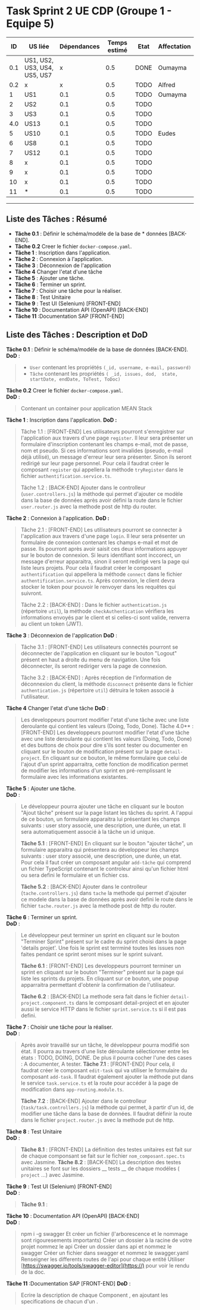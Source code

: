 # Task Sprint 2 UE CDP (Groupe 1 - Equipe 5)

| ID | US liée | Dépendances | Temps estimé | Etat | Affectation |
|----|----|----|----|----|----|
| 0.1 | US1, US2, US3, US4, US5, US7  | x | 0.5 | DONE | Oumayma |
| 0.2 | x | x | 0.5 | TODO | Alfred |
| 1 | US1 | 0.1 | 0.5 | TODO | Oumayma |
| 2 | US2 | 0.1 | 0.5 | TODO |  |
| 3 | US3 | 0.1 | 0.5 | TODO |  |
| 4.0 | US13 | 0.1 | 0.5 | TODO |  |
| 5 | US10 | 0.1 | 0.5 | TODO | Eudes |
| 6 | US8 | 0.1 | 0.5 | TODO |  |
| 7 | US12 | 0.1 | 0.5 | TODO |  |
| 8 | x | 0.1 | 0.5 | TODO |  |
| 9 | x | 0.1 | 0.5 | TODO |  |
| 10 | x | 0.1 | 0.5 | TODO |  |
| 11 | * | 0.1 | 0.5 | TODO |  |

---

## Liste des Tâches : Résumé

* **Tâche 0.1** : Définir le schéma/modéle de la base de * données [BACK-END].  
* **Tâche 0.2** Creer le fichier `docker-compose.yaml`.  
* **Tâche 1** : Inscription dans l'application.
* **Tâche 2** : Connexion à l'application.
* **Tâche 3** : Déconnexion de l'application
* **Tâche 4** Changer l'etat d'une tâche
* **Tâche 5** : Ajouter une tâche.  
* **Tâche 6** : Terminer un sprint.  
* **Tâche 7** : Choisir une tâche pour la réaliser.  
* **Tâche 8** : Test Unitaire  
* **Tâche 9** : Test UI (Selenium) [FRONT-END]  
* **Tâche 10** : Documentation API (OpenAPI) [BACK-END]  
* **Tâche 11** :Documentation SAP [FRONT-END]

## Liste des Tâches : Description et DoD

**Tâche 0.1** : Définir le schéma/modéle de la base de données [BACK-END].  
**DoD** :

> * `User` contenant les propriétés `(_id, username, e-mail, password)`
> * `Tâche` contenant les propriétés `( _id, issues, dod,  state, startDate, endDate, ToTest, ToDoc)`

**Tâche 0.2** Creer le fichier `docker-compose.yaml`.  
**DoD** :
> Contenant un container pour application MEAN Stack

**Tâche 1** : Inscription dans l'application.
**DoD :**
> Tâche 1.1 : [FRONT-END]
> Les utilisateurs pourront s'enregistrer sur l'application aux travers d'une page `register`. Il leur sera présenter un formulaire d'inscription contenant les champs e-mail, mot de passe, nom et pseudo. Si ces informations sont invalides (pseudo, e-mail déjà utilisé), un message d'erreur leur sera présenter. Sinon ils seront redirigé sur leur page personnel. Pour cela il faudrat créer le composant `register` qui appellera la méthode `tryRegister` dans le fichier `authentification.service.ts`.
>
> Tâche 1.2 : [BACK-END]
> Ajouter dans le controlleur (`user.controllers.js`) la méthode qui permet d'ajouter ce modèle dans la base de données après avoir défini la route dans le fichier `user.router.js` avec la methode post de http du router.

**Tâche 2** : Connexion à l'application.
**DoD :**
> Tâche 2.1 : [FRONT-END]
> Les utilisateurs pourront se connecter à l'application aux travers d'une page `login`. Il leur sera présenter un formulaire de connexion contenant les champs e-mail et mot de passe. Ils pourront après avoir saisit ces deux informations appuyer sur le bouton de connexion. Si leurs identifiant sont inccorect, un message d'erreur apparaitra, sinon il seront redirigé vers la page qui liste leurs projets.
> Pour cela il faudrat créer le composant `authentification` qui appellera la méthode `connect` dans le fichier `authentification.service.ts`.
> Après connexion, le client devra stocker le token pour pouvoir le renvoyer dans les requêtes qui suivront.
>
> Tâche 2.2 : [BACK-END] :
> Dans le fichier `authentication.js` (répertoire `util`), la méthode `checkAuthentication` vérifiera les informations envoyés par le client et si celles-ci sont valide, renverra au client un token (JWT).

**Tâche 3** : Déconnexion de l'application
**DoD** :
> Tâche 3.1 : [FRONT-END]
> Les utilisateurs connectés pourront se déconnecter de l'application en cliquant sur le bouton "Logout" présent en haut a droite du menu de navigation. Une fois déconnecter, ils seront rediriger vers la page de connexion.
>
> Tâche 3.2 : [BACK-END] :
> Après réception de l'information de déconnexion du client, la méthode `disconnect` présente dans le fichier `authentication.js` (répertoire `util`) détruira le token associé à l'utilisateur.

**Tâche 4** Changer l'etat d'une tâche
 **DoD** :
> Les developpeurs pourront modifier l'etat d'une tâche avec une liste deroulante qui contient les valeurs (Doing, Todo, Done).
> Tâche 4.0** : [FRONT-END]
>Les developpeurs pourront modifier l'etat d'une tâche avec une liste deroulante qui contient les valeurs (Doing, Todo, Done) et des buttons de choix pour dire s'ils sont tester ou documenter en cliquant sur le bouton de modification présent sur la page `detail-project`. En cliquant sur ce bouton, le même formulaire que celui de l'ajout d'un sprint apparraitra, cette fonction de modification permet de modifier les informations d'un sprint en pré-remplissant le formulaire avec les informations existantes.
>

**Tâche 5** : Ajouter une tâche.  
**DoD** :
> Le développeur pourra ajouter une tâche en cliquant sur le bouton "Ajout tâche" présent sur la page listant les tâches du sprint. A l'appui de ce bouton, un formulaire apparaitra lui présentant les champs suivants :  user story associé, une description, une durée, un etat. Il sera automatiquement associé à la tâche un id unique.
>
>**Tâche 5.1** : [FRONT-END]
> En cliquant sur le bouton "ajouter tâche", un formulaire apparaitra qui présentera au développeur les champs suivants : user story associé, une description, une durée, un etat. Pour cela il faut créer un composant angular `add-tâche` qui comprend un fichier TypeScript contenant le controleur ainsi qu'un fichier html ou sera defini le formulaire et un fichier css.
> >
>**Tâche 5.2** : [BACK-END]
> Ajouter dans le controlleur (`tache.controllers.js`) dans `tache` la methode qui permet d'ajouter ce modele dans la base de données après avoir defini le route dans le fichier `tache.router.js` avec la methode post de http du router.

**Tâche 6** : Terminer un sprint.  
**DoD** :
> Le développeur peut terminer un sprint en cliquant sur le bouton  "Terminer Sprint" présent sur le cadre du sprint choisi dans la page 'details projet'. Une fois le sprint est terrminé toutes les issues non faites pendant ce sprint seront mises sur le sprint suivant.
>
>**Tâche 6.1** : [FRONT-END]
> Les developpeurs pourront terminer un sprint en cliquant sur le bouton "Terminer" présent sur la page qui liste les sprints du projets. En cliquant sur ce bouton, une popup apparraitra permettant d'obtenir la confirmation de l'utilisateur.
>
>**Tâche 6.2** : [BACK-END]
>La methode  sera fait dans le fichier `detail-project.component.ts` dans le composant detail-project et en ajouter aussi le service HTTP dans le fichier `sprint.service.ts` si il est pas defini.

**Tâche 7** : Choisir une tâche pour la réaliser.  
**DoD** :
> Après avoir travaillé sur un tâche, le développeur pourra modifié son état. Il pourra au travers d'une liste déroulante sélectionner entre les états : TODO, DOING, DONE. De plus il pourra cocher l'une des cases : A documenter, A tester.
>**Tâche 7.1** : [FRONT-END]
> Pour cela, il faudrat créer le composant `edit-task` qui va utiliser le formulaire du composant `add-task`. Il faudrat également ajouter la méthode put dans le service `task.service.ts` et la route pour accéder à la page de modification dans `app-routing.module.ts`.
>
>**Tâche 7.2** : [BACK-END]
>Ajouter dans le controlleur (`task/task.controllers.js`) la méthode qui permet, à partir d'un id, de modifier une tâche dans la base de données. Il faudrat définir la route dans le fichier `project.router.js` avec la methode put de http.

**Tâche 8** : Test Unitaire  
**DoD** :
>
>**Tâche 8.1** : [FRONT-END]
>La définition des testes unitaires est fait sur de chaque componsant se fait sur le fichier `nom_composant.spec.ts` avec Jasmine.
>**Tâche 8.2** : [BACK-END]
>La description des testes unitaires se font sur les dossiers __ tests __  de chaque modéles ( `project` ...) avec Jasmine.

**Tâche 9** : Test UI (Selenium) [FRONT-END]  
**DoD** :
>
>**Tâche 9.1** :
>

**Tâche 10** : Documentation API (OpenAPI) [BACK-END]  
**DoD** :
>npm i -g swagger
Et créer un fichier (l'arborescence et le nommage sont rigouresements importants)
Créer un dossier à la racine de votre projet nommez le api
Créer un dossier dans api et nommez le swagger
Créer un fichier dans swagger et nommez le swagger.yaml
Renseigner les differents routes de l'api pour chaque entité
Utiliser [https://swagger.io/tools/swagger-editor](https://) pour voir le rendu de la doc.

**Tâche 11** :Documentation SAP [FRONT-END]
**DoD** :
>Ecrire la description de chaque Component , en ajoutant les specifications de chacun d'un .
